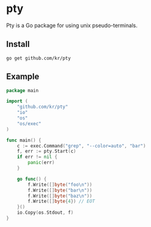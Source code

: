 # pty

Pty is a Go package for using unix pseudo-terminals.

## Install

    go get github.com/kr/pty

## Example

```go
package main

import (
    "github.com/kr/pty"
    "io"
    "os"
    "os/exec"
)

func main() {
    c := exec.Command("grep", "--color=auto", "bar")
    f, err := pty.Start(c)
    if err != nil {
        panic(err)
    }

    go func() {
        f.Write([]byte("foo\n"))
        f.Write([]byte("bar\n"))
        f.Write([]byte("baz\n"))
        f.Write([]byte{4}) // EOT
    }()
    io.Copy(os.Stdout, f)
}
```
